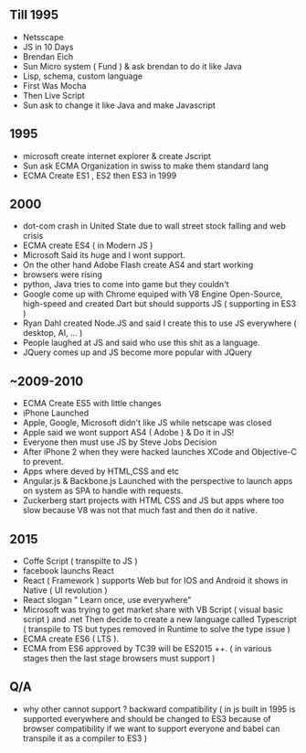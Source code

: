 ## Till 1995

- Netsscape 
- JS in 10 Days 
- Brendan Eich
- Sun Micro system ( Fund ) & ask brendan to do it like Java
- Lisp, schema, custom language 
- First Was Mocha
- Then Live Script 
- Sun ask to change it like Java and make Javascript

## 1995

- microsoft create internet explorer & create Jscript 
- Sun ask ECMA Organization in swiss to make them standard lang
- ECMA Create ES1 , ES2 then ES3 in 1999 

## 2000 

- dot-com crash in United State due to wall street stock falling and web crisis
- ECMA create ES4 ( in Modern JS ) 
- Microsoft Said its huge and I wont support.
- On the other hand Adobe Flash create AS4 and start working 
- browsers were rising 
- python, Java tries to come into game but they couldn't
- Google come up with Chrome equiped with V8 Engine Open-Source, high-speed and created Dart but should supports JS ( supporting in ES3 )
- Ryan Dahl created Node.JS and said I create this to use JS everywhere ( desktop, AI, ... )
- People laughed at JS and said who use this shit as a language.
- JQuery comes up and JS become more popular with JQuery

##  ~2009-2010

- ECMA Create ES5 with little changes 
- iPhone Launched
- Apple, Google, Microsoft didn't like JS while netscape was closed
- Apple said we wont support AS4 ( Adobe ) & Do it in JS!
- Everyone then must use JS by Steve Jobs Decision
- After iPhone 2 when they were hacked launches XCode and Objective-C to prevent.
- Apps where deved by HTML,CSS and etc
- Angular.js & Backbone.js Launched with the perspective to launch apps on system as SPA to handle with requests.
- Zuckerberg start projects with HTML CSS and JS but apps where too slow because V8 was not that much fast and then do it native.

## 2015 

- Coffe Script ( transpilte to JS )
- facebook launchs React 
- React ( Framework ) supports Web but for IOS and Android it shows in Native ( UI revolution )
- React slogan " Learn once, use everywhere"
- Microsoft was trying to get market share with VB Script ( visual basic script ) and .net Then decide to create a new language called Typescript ( transpile to TS but types removed in Runtime to solve the type issue )
- ECMA create ES6 ( LTS ).
- ECMA from ES6 approved by TC39 will be ES2015 ++. ( in various stages then the last stage browsers must support )

## Q/A

- why other cannot support ?  backward compatibility ( in js built in 1995 is supported everywhere and should be changed to ES3 because of browser compatibility if we want to support everyone and babel can transpile it as a compiler to ES3 )







